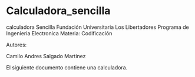 # Calculadora_sencilla
calculadora Sencilla
Fundación Universitaria Los Libertadores 
Programa de Ingenieria Electronica 
Materia: Codificación

Autores:

Camilo Andres Salgado Martinez

El siguiente documento contiene una calculadora.
